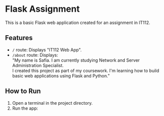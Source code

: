 # Flask Assignment

This is a basic Flask web application created for an assignment in IT112.

## Features

- `/` route: Displays "IT112 Web App".
- `/about` route: Displays:  
  "My name is Safia. I am currently studying Network and Server Administration Specialist.  
  I created this project as part of my coursework. I'm learning how to build basic web applications using Flask and Python."

## How to Run

1. Open a terminal in the project directory.
2. Run the app:
